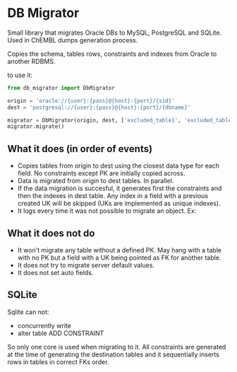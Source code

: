# DB Migrator

Small library that migrates Oracle DBs to MySQL, PostgreSQL and SQLite. Used in ChEMBL dumps generation process.

Copies the schema, tables rows, constraints and indexes from Oracle to another RDBMS.

to use it:

```python
from db_migrator import DbMigrator

origin = 'oracle://{user}:{pass}@{host}:{port}/{sid}'
dest = 'postgresql://{user}:{pass}@{host}:{port}/{dbname}'

migrator = DbMigrator(origin, dest, ['excluded_table1', 'excluded_table2'])
migrator.migrate()
```

## What it does (in order of events)

- Copies tables from origin to dest using the closest data type for each field. No constraints except PK are initially copied across.
- Data is migrated from origin to dest tables. In parallel.
- If the data migration is succesful, it generates first the constraints and then the indexes in dest table. Any index in a field with a previous created UK will be skipped (UKs are implemented as unique indexes).
- It logs every time it was not possible to migrate an object. Ex: 

## What it does not do

- It won't migrate any table without a defined PK. May hang with a table with no PK but a field with a UK being pointed as FK for another table.
- It does not try to migrate server default values.
- It does not set auto fields.

## SQLite

Sqlite can not:

- concurrently write
- alter table ADD CONSTRAINT

So only one core is used when migrating to it. All constraints are generated at the time of generating the destination tables and it sequentially inserts rows in tables in correct FKs order.
